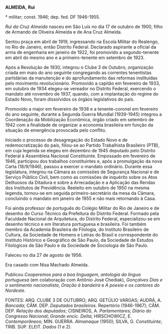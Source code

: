 **ALMEIDA,** **Rui**

\* militar; const. 1946; dep. fed. DF 1946-1955.

*Rui da Cruz Almeida* nasceu em São Luís no dia 17 de outubro de 1900,
filho de Armando de Oliveira Almeida e de Ana Cruz Almeida.

Sentou praça em abril de 1919, ingressando na Escola Militar do
Realengo, no Rio de Janeiro, então Distrito Federal. Declarado aspirante
a oficial da arma de engenharia em janeiro de 1922, foi promovido a
segundo-tenente em abril do mesmo ano e a primeiro-tenente em setembro
de 1923.

Após a Revolução de 1930, integrou o Clube 3 de Outubro, organização
criada em maio do ano seguinte congregando as correntes tenentistas
partidárias da manutenção e do aprofundamento das reformas instituídas
pelo movimento revolucionário. Promovido a capitão em fevereiro de 1933,
em outubro de 1934 elegeu-se vereador no Distrito Federal, exercendo o
mandato até novembro de 1937, quando, com a implantação do regime do
Estado Novo, foram dissolvidos os órgãos legislativos do país.

Promovido a major em fevereiro de 1938 e a tenente-coronel em fevereiro
do ano seguinte, durante a Segunda Guerra Mundial (1939-1945) integrou a
Coordenação da Mobilização Econômica, órgão criado em setembro de 1942
com a finalidade de organizar a economia brasileira em função da
situação de emergência provocada pelo conflito.

Iniciado o processo de desagregação do Estado Novo e de redemocratização
do país, filiou-se ao Partido Trabalhista Brasileiro (PTB), em cuja
legenda se elegeu em dezembro de 1945 deputado pelo Distrito Federal à
Assembleia Nacional Constituinte. Empossado em fevereiro de 1946,
participou dos trabalhos constituintes e, após a promulgação da nova
Carta (18/9/1946), passou a exercer o mandato ordinário. Durante essa
legislatura, integrou na Câmara as comissões de Segurança Nacional e de
Serviço Público Civil, bem como as comissões de inquérito sobre os Atos
Delituosos da Ditadura e sobre a Arrecadação e a Aplicação das Rendas
dos Institutos de Previdência. Reeleito em outubro de 1950 na mesma
legenda, tornou-se em seguida primeiro-secretário da mesa da Câmara,
concluindo o mandato em janeiro de 1955 e não mais retornando à Casa.

Foi ainda professor de português do Colégio Militar do Rio de Janeiro e
de desenho do Curso Técnico da Prefeitura do Distrito Federal. Formado
pela Faculdade Nacional de Arquitetura, do Distrito Federal,
especializou-se em desenho técnico e em literatura portuguesa e
brasileira. Foi também membro da Academia Brasileira de Filologia, do
Instituto Brasileiro de Cultura, da Sociedade de Homens e Letras do
Brasil e correspondente do Instituto Histórico e Geográfico de São
Paulo, da Sociedade de Estudos Filológicos de São Paulo e da Sociedade
de Sociologia de São Paulo.

Faleceu no dia 27 de agosto de 1956.

Era casado com Nisa Machado Almeida.

Publicou *Cooperemos para a boa linguagem*, *antologia da língua
portuguesa* (em colaboração com Antônio José Chediak), *Gonçalves Dias e
o sentimento nacionalista*, *Oração à bandeira* e *A poesia e os
cantores do Nordeste*.

FONTES: ARQ. CLUBE 3 DE OUTUBRO; ARQ. GETÚLIO VARGAS; AUDRÁ, A.
*Bancada*; CÂM. DEP. *Deputados brasileiros.* Repertório (1946-1967);
CÂM. DEP. *Relação dos deputados*; CISNEIROS, A. *Parlamentares*;
*Diário do Congresso Nacional*; *Grande encic. Delta*; HIRSCHOWICZ, E.
*Contemporâneos*; MIN. GUERRA. *Almanaque* (1950); SILVA, G.
*Constituinte*; TRIB. SUP. ELEIT. *Dados* (1 e 2).
